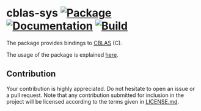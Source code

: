 # cblas-sys [![Package][package-img]][package-url] [![Documentation][documentation-img]][documentation-url] [![Build][build-img]][build-url]

The package provides bindings to [CBLAS] (C).

The usage of the package is explained [here][usage].

## Contribution

Your contribution is highly appreciated. Do not hesitate to open an issue or a
pull request. Note that any contribution submitted for inclusion in the project
will be licensed according to the terms given in [LICENSE.md](LICENSE.md).

[cblas]: https://en.wikipedia.org/wiki/BLAS
[usage]: https://blas-lapack-rs.github.io/usage

[build-img]: https://travis-ci.org/blas-lapack-rs/cblas-sys.svg?branch=master
[build-url]: https://travis-ci.org/blas-lapack-rs/cblas-sys
[documentation-img]: https://docs.rs/cblas-sys/badge.svg
[documentation-url]: https://docs.rs/cblas-sys
[package-img]: https://img.shields.io/crates/v/cblas-sys.svg
[package-url]: https://crates.io/crates/cblas-sys
